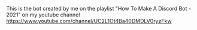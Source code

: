 This is the bot created by me on the playlist "How To Make A Discord Bot - 2021" on my youtube channel https://www.youtube.com/channel/UC2L1Ot4Ba40DMDLV0ryzFkw
